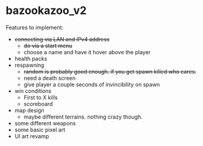 # bazookazoo_v2

Features to implement:

- ~~connecting via LAN and IPv4 address~~
  - ~~do via a start menu~~
  - choose a name and have it hover above the player
- health packs
- respawning
  - ~~random is probably good enough. if you get spawn killed who cares.~~
  - need a death screen
  - give player a couple seconds of invincibility on spawn
- win conditions
  - First to X kills
  - scoreboard
- map design
  - maybe different terrains. nothing crazy though.
- some different weapons
- some basic pixel art
- UI art revamp
